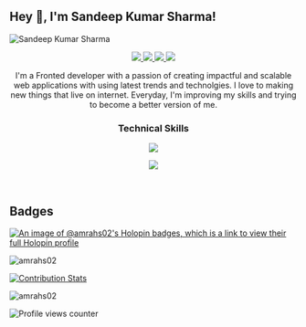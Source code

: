 ## Hey 👋, I'm Sandeep Kumar Sharma!  
  
![Sandeep Kumar Sharma](https://github.com/amrahs02/amrahs02/assets/65103353/d65e0716-44f7-4477-949a-d22793cf16e4)


<p align="center"> 
  <a href="https://twitter.com/amrahs02">
    <img src="https://img.shields.io/badge/Twitter-465149?style=for-the-badge"/>
    
  </a>
  
   <a href="https://amrahs.vercel.app">
    <img src="https://img.shields.io/badge/Portfolio-465149?style=for-the-badge"/>
  </a>
  
  <a href="https://www.linkedin.com/in/sandeepsharma2183">
    <img src="https://img.shields.io/badge/LinkedIn-465149?style=for-the-badge"/>
  </a>
  
   <a href="mailto:sandeepsharma2183@gmail.com">
    <img src="https://img.shields.io/badge/Email-465149?style=for-the-badge"/>
  </a>
 
</p>

<p align="center"> I'm a Fronted developer with a passion of creating impactful and scalable web applications with using latest trends and technolgies. I love to making new things that live on internet. Everyday, I'm improving my skills and trying to become a better version of me.</p>


### <p align="center">Technical Skills</p>

<p align="center">
  <a href="https://amrahs02.github.io/portfolio_modified">
    <img src="https://skillicons.dev/icons?i=js,react,c,arduino,cpp,firebase,next,redux," />
  </a>
</p>
<p align="center">
  <a href="https://amrahs02.github.io/portfolio_modified">
    <img src="https://skillicons.dev/icons?i=html,css,bootstrap,tailwind,figma,git,github,vercel,materialui,vscode,linux,mysql," />
  </a>
</p>
<br/>  


## Badges
[![An image of @amrahs02's Holopin badges, which is a link to view their full Holopin profile](https://holopin.me/amrahs02)](https://holopin.io/@amrahs02)



<img align="center" src="https://github-readme-streak-stats.herokuapp.com/?user=amrahs02&" alt="amrahs02" />

[![Contribution Stats](https://github-contribution-stats.vercel.app/api/?username=amrahs02)](https://github.com/amrahs02/github-contribution-stats/)

<img align="left" src="https://github-readme-stats.vercel.app/api/top-langs?username=amrahs02&show_icons=true&locale=en&layout=compact" alt="amrahs02" />

  

<br/>  

![Profile views counter](https://komarev.com/ghpvc/?username=amrahs02&&style=flat-square)  

